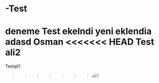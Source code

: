 # -Test
deneme
Test ekelndi 
yeni eklendia adasd
Osman
<<<<<<< HEAD
Test ali2
=======
Testali1
>>>>>>> ali1
